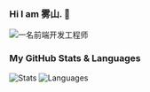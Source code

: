 ### Hi I am 雾山. 👋

![一名前端开发工程师](https://aj.pages.dev)

### My GitHub Stats & Languages

![Stats](https://readme-steel.vercel.app/api?username=beer-on-ice&include_all_commits=true&hide_border=true&theme=kacho_ga) ![Languages](https://readme-steel.vercel.app/api/top-langs/?username=beer-on-ice&&show_icons=true&hide_border=true&theme=graywhite&layout=compact&langs_count=8&exclude_repo=CloudflareWarp)


